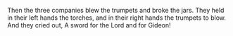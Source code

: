 Then the three companies blew the trumpets and broke the jars. They held in their left hands the torches, and in their right hands the trumpets to blow. And they cried out, A sword for the Lord and for Gideon!

